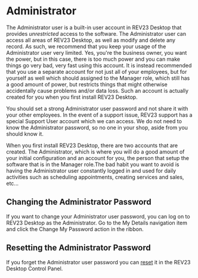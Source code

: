 # Administrator

The Administrator user is a built-in user account in REV23 Desktop that provides *unrestricted* access to the software. The Administrator user can access all areas of REV23 Desktop, as well as modify and delete any record. As such, we recommend that you keep your usage of the Administrator user very limited. Yes, you're the business owner, you want the power, but in this case, there is too much power and you can make things go very bad, very fast using this account. It is instead recommended that you use a separate account for not just all of your employees, but for yourself as well which should assigned to the Manager role, which still has a good amount of power, but restricts things that might otherwise accidentally cause problems and/or data loss. Such an account is actually created for you when you first install REV23 Desktop.

You should set a strong Administrator user password and not share it with your other employees. In the event of a support issue, REV23 support has a special Support User account which we can access. We do not need to know the Administrator password, so no one in your shop, aside from you should know it.

When you first install REV23 Desktop, there are two accounts that are created. The Administrator, which is where you will do a good amount of your initial configuration and an account for you, the person that setup the software that is in the Manager role.The bad habit you want to avoid is having the Administrator user constantly logged in and used for daily activities such as scheduling appointments, creating services and sales, etc...

## Changing the Administrator Password

If you want to change your Administrator user password, you can log on to REV23 Desktop as the Administrator. Go to the My Details navigation item and click the Change My Password action in the ribbon.

## Resetting the Administrator Password

If you forget the Administrator user password you can [reset](../server-concepts/control-panel.md) it in the REV23 Desktop Control Panel.

